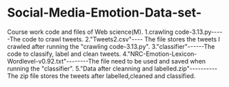 # Social-Media-Emotion-Data-set-
Course work code and files of Web science(M).
1.crawling code-3.13.py-----The code to crawl tweets.
2."Tweets2.csv"---- The file stores the tweets I crawled after running the "crawling code-3.13.py".
3."classifier"------The code to classify, label and clean tweets.
4."NRC-Emotion-Lexicon-Wordlevel-v0.92.txt"--------The file need to be used and saved when running the "classifier".
5."Data after cleanning and labelled.zip"----------The zip file stores the tweets after labelled,cleaned and classified.

